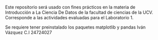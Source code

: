 Este repositorio será usado con fines prácticos en la materia de 
Introducción a La Ciencia De Datos de la facultad de ciencias de la UCV. 
Corresponde a las actividades evaluadas para el Laboratorio 1. 

Se requiere tener preinstalado los paquetes matplotlib y pandas
Iván Vázquez C.I 24724027
